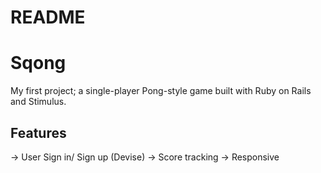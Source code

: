 # README
# Sqong
My first project; a single-player Pong-style game built with Ruby on Rails and Stimulus.

## Features
-> User Sign in/ Sign up (Devise)
-> Score tracking
-> Responsive